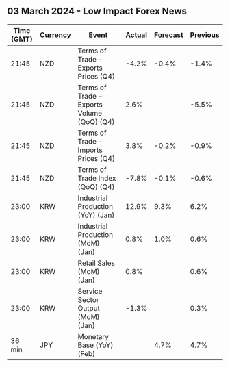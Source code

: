 ## 03 March 2024 - Low Impact Forex News

| Time (GMT) | Currency | Event | Actual | Forecast | Previous |
|------|----------|-------|--------|----------|----------|
| 21:45 | NZD | Terms of Trade - Exports Prices (Q4) | -4.2% | -0.4% | -1.4% |
| 21:45 | NZD | Terms of Trade - Exports Volume (QoQ) (Q4) | 2.6% |  | -5.5% |
| 21:45 | NZD | Terms of Trade - Imports Prices (Q4) | 3.8% | -0.2% | -0.9% |
| 21:45 | NZD | Terms of Trade Index (QoQ) (Q4) | -7.8% | -0.1% | -0.6% |
| 23:00 | KRW | Industrial Production (YoY) (Jan) | 12.9% | 9.3% | 6.2% |
| 23:00 | KRW | Industrial Production (MoM) (Jan) | 0.8% | 1.0% | 0.6% |
| 23:00 | KRW | Retail Sales (MoM) (Jan) | 0.8% |  | 0.6% |
| 23:00 | KRW | Service Sector Output (MoM) (Jan) | -1.3% |  | 0.3% |
| 36 min | JPY | Monetary Base (YoY) (Feb) |  | 4.7% | 4.7% |
